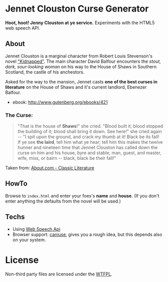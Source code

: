 Jennet Clouston Curse Generator
===============================

**Hoot, hoot! Jenny Clouston at ye service.** Experiments with the HTML5 web speech API.

About
-----

Jennet Clouston is a marginal character from Robert Louis Stevenson's novel ["Kidnapped"](http://en.wikipedia.org/wiki/Kidnapped_%28novel%29).
The main character David Balfour encounters the *stout, dark, sour-looking woman* on his way to the House of Shaws in Southern Scotland, the castle of his anchestors.

Asked for the way to the mansion, Jennet casts **one of the best curses in literature** on the House of Shaws and it's current landlord, Ebenezer Balfour.

* ebook: http://www.gutenberg.org/ebooks/421

### The Curse:

> "That is the house of **Shaws**!" she cried. "Blood built it; blood stopped the building of it; blood shall bring it down. See here!" she cried again -- "I spit upon the ground, and crack my thumb at it! Black be its fall! If ye see **the laird**, tell him what ye hear; tell him this makes the twelve hunner and nineteen time that Jennet Clouston has called down the curse on him and his house, byre and stable, man, guest, and master, wife, miss, or bairn -- black, black be their fall!"

Taken from: [About.com - Classic Literature](http://classiclit.about.com/library/bl-etexts/rlstevenson/bl-rlst-kid-2.htm)

HowTo
-----

Browse to `index.html` and enter your foes's **name** and **house**. (If you don't enter anything the defaults from the novel will be used.)

Techs
----

 * Using [Web Speech Api](https://dvcs.w3.org/hg/speech-api/raw-file/tip/speechapi.html)
 * Browser support: [caniuse](http://caniuse.com/#feat=speech-recognition), gives you a rough idea, but this depends also on your system.

License
=======

Non-third party files are licensed under the [WTFPL](http://www.wtfpl.net/about/).
